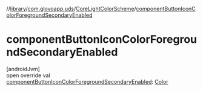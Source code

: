 //[library](../../../index.md)/[com.glovoapp.uds](../index.md)/[CoreLightColorScheme](index.md)/[componentButtonIconColorForegroundSecondaryEnabled](component-button-icon-color-foreground-secondary-enabled.md)

# componentButtonIconColorForegroundSecondaryEnabled

[androidJvm]\
open override val [componentButtonIconColorForegroundSecondaryEnabled](component-button-icon-color-foreground-secondary-enabled.md): [Color](https://developer.android.com/reference/kotlin/androidx/compose/ui/graphics/Color.html)
